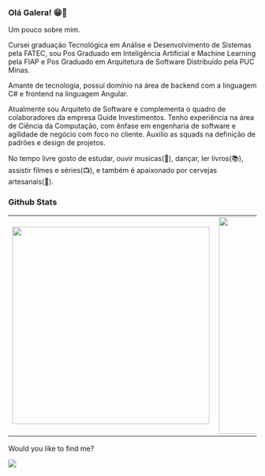 
### Olá Galera! 😁👋

Um pouco sobre mim.

Cursei graduação Tecnológica em Análise e Desenvolvimento de Sistemas pela FATEC, sou Pos Graduado em Inteligência Artificial e Machine Learning pela FIAP e Pos Graduado em Arquitetura de Software Distribuído pela PUC Minas.

Amante de tecnologia, possuí domínio na área de backend com a linguagem C# e frontend na linguagem Angular.

Atualmente sou Arquiteto de Software e complementa o quadro de colaboradores da empresa Guide Investimentos. Tenho experiência na área de Ciência da Computação, com ênfase em engenharia de software e agilidade de negócio com foco no cliente. Auxilio as squads na definição de padrões e design de projetos.

No tempo livre gosto de estudar, ouvir musicas(🎵), dançar, ler livros(📚), assistir filmes e séries(📺), e também é apaixonado por cervejas artesanais(🍺).

 
 
### Github Stats 
<center>
  <table >
    <tr>
      <td><img width="400px" align="left" src="https://github-readme-stats.vercel.app/api/top-langs/?username=dgmodesto&hide=html&layout=compact&theme=highcontrast" /></td>
      <td><img width="440px" align="left" src="https://github-readme-stats.vercel.app/api?username=dgmodesto&show_icons=true&theme=highcontrast" /></td>
    </tr>  
  </table>
</center>



Would you like to find me?


<p align="left">

  <a href="https://www.linkedin.com/in/douglasmodesto/" alt="Linkedin">
  <img src="https://img.shields.io/badge/-Linkedin-0e76a8?style=for-the-badge&logo=Linkedin&logoColor=white&link=https://www.linkedin.com/in/douglasmodesto" /></a>

</p>  
